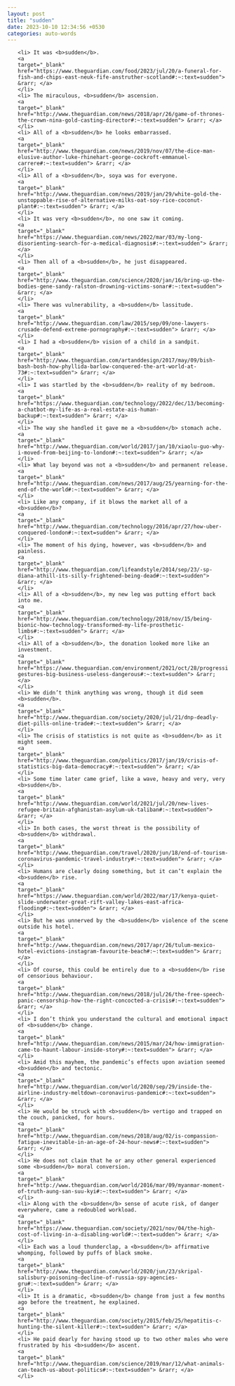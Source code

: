 ```yaml
---
layout: post
title: "sudden"
date: 2023-10-10 12:34:56 +0530
categories: auto-words
---
```

<ol>

    <li> It was <b>sudden</b>.
    <a 
    target="_blank" 
    href="https://www.theguardian.com/food/2023/jul/20/a-funeral-for-fish-and-chips-east-neuk-fife-anstruther-scotland#:~:text=sudden"> &rarr; </a>
    </li>
    <li> The miraculous, <b>sudden</b> ascension.
    <a 
    target="_blank" 
    href="http://www.theguardian.com/news/2018/apr/26/game-of-thrones-the-crown-nina-gold-casting-director#:~:text=sudden"> &rarr; </a>
    </li>
    <li> All of a <b>sudden</b> he looks embarrassed.
    <a 
    target="_blank" 
    href="http://www.theguardian.com/news/2019/nov/07/the-dice-man-elusive-author-luke-rhinehart-george-cockroft-emmanuel-carrere#:~:text=sudden"> &rarr; </a>
    </li>
    <li> All of a <b>sudden</b>, soya was for everyone.
    <a 
    target="_blank" 
    href="http://www.theguardian.com/news/2019/jan/29/white-gold-the-unstoppable-rise-of-alternative-milks-oat-soy-rice-coconut-plant#:~:text=sudden"> &rarr; </a>
    </li>
    <li> It was very <b>sudden</b>, no one saw it coming.
    <a 
    target="_blank" 
    href="https://www.theguardian.com/news/2022/mar/03/my-long-disorienting-search-for-a-medical-diagnosis#:~:text=sudden"> &rarr; </a>
    </li>
    <li> Then all of a <b>sudden</b>, he just disappeared.
    <a 
    target="_blank" 
    href="http://www.theguardian.com/science/2020/jan/16/bring-up-the-bodies-gene-sandy-ralston-drowning-victims-sonar#:~:text=sudden"> &rarr; </a>
    </li>
    <li> There was vulnerability, a <b>sudden</b> lassitude.
    <a 
    target="_blank" 
    href="http://www.theguardian.com/law/2015/sep/09/one-lawyers-crusade-defend-extreme-pornography#:~:text=sudden"> &rarr; </a>
    </li>
    <li> I had a <b>sudden</b> vision of a child in a sandpit.
    <a 
    target="_blank" 
    href="http://www.theguardian.com/artanddesign/2017/may/09/bish-bash-bosh-how-phyllida-barlow-conquered-the-art-world-at-73#:~:text=sudden"> &rarr; </a>
    </li>
    <li> I was startled by the <b>sudden</b> reality of my bedroom.
    <a 
    target="_blank" 
    href="https://www.theguardian.com/technology/2022/dec/13/becoming-a-chatbot-my-life-as-a-real-estate-ais-human-backup#:~:text=sudden"> &rarr; </a>
    </li>
    <li> The way she handled it gave me a <b>sudden</b> stomach ache.
    <a 
    target="_blank" 
    href="http://www.theguardian.com/world/2017/jan/10/xiaolu-guo-why-i-moved-from-beijing-to-london#:~:text=sudden"> &rarr; </a>
    </li>
    <li> What lay beyond was not a <b>sudden</b> and permanent release.
    <a 
    target="_blank" 
    href="http://www.theguardian.com/news/2017/aug/25/yearning-for-the-end-of-the-world#:~:text=sudden"> &rarr; </a>
    </li>
    <li> Like any company, if it blows the market all of a <b>sudden</b>?
    <a 
    target="_blank" 
    href="http://www.theguardian.com/technology/2016/apr/27/how-uber-conquered-london#:~:text=sudden"> &rarr; </a>
    </li>
    <li> The moment of his dying, however, was <b>sudden</b> and painless.
    <a 
    target="_blank" 
    href="http://www.theguardian.com/lifeandstyle/2014/sep/23/-sp-diana-athill-its-silly-frightened-being-dead#:~:text=sudden"> &rarr; </a>
    </li>
    <li> All of a <b>sudden</b>, my new leg was putting effort back into me.
    <a 
    target="_blank" 
    href="http://www.theguardian.com/technology/2018/nov/15/being-bionic-how-technology-transformed-my-life-prosthetic-limbs#:~:text=sudden"> &rarr; </a>
    </li>
    <li> All of a <b>sudden</b>, the donation looked more like an investment.
    <a 
    target="_blank" 
    href="https://www.theguardian.com/environment/2021/oct/28/progressive-gestures-big-business-useless-dangerous#:~:text=sudden"> &rarr; </a>
    </li>
    <li> We didn’t think anything was wrong, though it did seem <b>sudden</b>.
    <a 
    target="_blank" 
    href="http://www.theguardian.com/society/2020/jul/21/dnp-deadly-diet-pills-online-trade#:~:text=sudden"> &rarr; </a>
    </li>
    <li> The crisis of statistics is not quite as <b>sudden</b> as it might seem.
    <a 
    target="_blank" 
    href="http://www.theguardian.com/politics/2017/jan/19/crisis-of-statistics-big-data-democracy#:~:text=sudden"> &rarr; </a>
    </li>
    <li> Some time later came grief, like a wave, heavy and very, very <b>sudden</b>.
    <a 
    target="_blank" 
    href="http://www.theguardian.com/world/2021/jul/20/new-lives-refugee-britain-afghanistan-asylum-uk-taliban#:~:text=sudden"> &rarr; </a>
    </li>
    <li> In both cases, the worst threat is the possibility of <b>sudden</b> withdrawal.
    <a 
    target="_blank" 
    href="http://www.theguardian.com/travel/2020/jun/18/end-of-tourism-coronavirus-pandemic-travel-industry#:~:text=sudden"> &rarr; </a>
    </li>
    <li> Humans are clearly doing something, but it can’t explain the <b>sudden</b> rise.
    <a 
    target="_blank" 
    href="https://www.theguardian.com/world/2022/mar/17/kenya-quiet-slide-underwater-great-rift-valley-lakes-east-africa-flooding#:~:text=sudden"> &rarr; </a>
    </li>
    <li> But he was unnerved by the <b>sudden</b> violence of the scene outside his hotel.
    <a 
    target="_blank" 
    href="http://www.theguardian.com/news/2017/apr/26/tulum-mexico-hotel-evictions-instagram-favourite-beach#:~:text=sudden"> &rarr; </a>
    </li>
    <li> Of course, this could be entirely due to a <b>sudden</b> rise of censorious behaviour.
    <a 
    target="_blank" 
    href="http://www.theguardian.com/news/2018/jul/26/the-free-speech-panic-censorship-how-the-right-concocted-a-crisis#:~:text=sudden"> &rarr; </a>
    </li>
    <li> I don’t think you understand the cultural and emotional impact of <b>sudden</b> change.
    <a 
    target="_blank" 
    href="http://www.theguardian.com/news/2015/mar/24/how-immigration-came-to-haunt-labour-inside-story#:~:text=sudden"> &rarr; </a>
    </li>
    <li> Amid this mayhem, the pandemic’s effects upon aviation seemed <b>sudden</b> and tectonic.
    <a 
    target="_blank" 
    href="http://www.theguardian.com/world/2020/sep/29/inside-the-airline-industry-meltdown-coronavirus-pandemic#:~:text=sudden"> &rarr; </a>
    </li>
    <li> He would be struck with <b>sudden</b> vertigo and trapped on the couch, panicked, for hours.
    <a 
    target="_blank" 
    href="http://www.theguardian.com/news/2018/aug/02/is-compassion-fatigue-inevitable-in-an-age-of-24-hour-news#:~:text=sudden"> &rarr; </a>
    </li>
    <li> He does not claim that he or any other general experienced some <b>sudden</b> moral conversion.
    <a 
    target="_blank" 
    href="http://www.theguardian.com/world/2016/mar/09/myanmar-moment-of-truth-aung-san-suu-kyi#:~:text=sudden"> &rarr; </a>
    </li>
    <li> Along with the <b>sudden</b> sense of acute risk, of danger everywhere, came a redoubled workload.
    <a 
    target="_blank" 
    href="https://www.theguardian.com/society/2021/nov/04/the-high-cost-of-living-in-a-disabling-world#:~:text=sudden"> &rarr; </a>
    </li>
    <li> Each was a loud thunderclap, a <b>sudden</b> affirmative whomping, followed by puffs of black smoke.
    <a 
    target="_blank" 
    href="http://www.theguardian.com/world/2020/jun/23/skripal-salisbury-poisoning-decline-of-russia-spy-agencies-gru#:~:text=sudden"> &rarr; </a>
    </li>
    <li> It is a dramatic, <b>sudden</b> change from just a few months ago before the treatment, he explained.
    <a 
    target="_blank" 
    href="http://www.theguardian.com/society/2015/feb/25/hepatitis-c-hunting-the-silent-killer#:~:text=sudden"> &rarr; </a>
    </li>
    <li> He paid dearly for having stood up to two other males who were frustrated by his <b>sudden</b> ascent.
    <a 
    target="_blank" 
    href="http://www.theguardian.com/science/2019/mar/12/what-animals-can-teach-us-about-politics#:~:text=sudden"> &rarr; </a>
    </li>